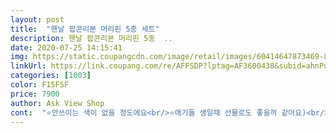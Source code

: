 ```yaml
---
layout: post 
title:  "핸날 팝콘리본 머리핀 5종 세트" 
description: 핸날 팝콘리본 머리핀 5종  ..
date: 2020-07-25 14:15:41 
img: https://static.coupangcdn.com/image/retail/images/60414647873469-888a6028-b982-40ea-a38d-9f4fbdb47e86.jpg 
linkUrl: https://link.coupang.com/re/AFFSDP?lptag=AF3600438&subid=ahnPublicAsk&pageKey=15515442&itemId=63690040&vendorItemId=3100128010&traceid=V0-113-dd9d969081ff0d8c 
categories: [1003] 
color: F15F5F 
price: 7900 
author: Ask View Shop 
cont:  "⭐️안쓰이는 색이 없을 정도에요<br/>⭐️애기들 생일때 선물로도 좋을꺼 같아요)<br/>⭐️어느색이든 다 잘 어울리구 짱짱하구 너무 맘에 들어요<br/>가성비 짱이네요<br/>딸이다보니 핑크를 많이 쓰긴하는데 다른 두가지도 너무 예뻐요| 어디에나 잘 어울리구요<br/>마감도 훌륭하구요 보통 오프라인에선 1개당 23천원 하는데,<br/>사이즈 큰걸 원했는데 딱 원하던 사이즈!!!<br/>색상, 디자인 마음에드는 걸 7900원에 구매하니 뿌듯하네요<br/>어느옷이나 무난하게 잘 어울린답니다!<br/>예뻐요<br/>요즘에는 맨날 요고만 해서 얼집도 보내구 외출도 해요<br/>" 
---
```

